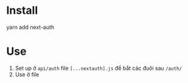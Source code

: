 # Install

yarn add next-auth

# Use

1. Set up ở `api/auth` file `[...nextauth].js` để bắt các đuôi sau `/auth/`
2. Use ở file
